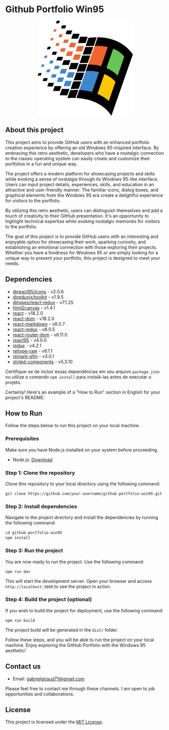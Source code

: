 # Github Portfolio Win95

<p align="center">
<img src="public/logo.png" alt="Github Portfolio Win95" width="300" height="300" style="text-align:center">
</p>

## About this project

<p>This project aims to provide GitHub users with an enhanced portfolio creation experience by offering an old Windows 95-inspired interface. By embracing this retro aesthetic, developers who have a nostalgic connection to the classic operating system can easily create and customize their portfolios in a fun and unique way.

The project offers a modern platform for showcasing projects and skills while evoking a sense of nostalgia through its Windows 95-like interface. Users can input project details, experiences, skills, and education in an attractive and user-friendly manner. The familiar icons, dialog boxes, and graphical elements from the Windows 95 era create a delightful experience for visitors to the portfolio.

By utilizing this retro aesthetic, users can distinguish themselves and add a touch of creativity to their GitHub presentation. It's an opportunity to highlight technical expertise while evoking nostalgic memories for visitors to the portfolio.

The goal of this project is to provide GitHub users with an interesting and enjoyable option for showcasing their work, sparking curiosity, and establishing an emotional connection with those exploring their projects. Whether you have a fondness for Windows 95 or are simply looking for a unique way to present your portfolio, this project is designed to meet your needs. </p>

## Dependencies

- [@react95/icons](https://www.npmjs.com/package/@react95/icons) - v2.0.6
- [@reduxjs/toolkit](https://www.npmjs.com/package/@reduxjs/toolkit) - v1.9.5
- [@types/react-redux](https://www.npmjs.com/package/@types/react-redux) - v7.1.25
- [html2canvas](https://www.npmjs.com/package/html2canvas) - v1.4.1
- [react](https://www.npmjs.com/package/react) - v18.2.0
- [react-dom](https://www.npmjs.com/package/react-dom) - v18.2.0
- [react-markdown](https://www.npmjs.com/package/react-markdown) - v8.0.7
- [react-redux](https://www.npmjs.com/package/react-redux) - v8.0.5
- [react-router-dom](https://www.npmjs.com/package/react-router-dom) - v6.11.0
- [react95](https://www.npmjs.com/package/react95) - v4.0.0
- [redux](https://www.npmjs.com/package/redux) - v4.2.1
- [rehype-raw](https://www.npmjs.com/package/rehype-raw) - v6.1.1
- [remark-gfm](https://www.npmjs.com/package/remark-gfm) - v3.0.1
- [styled-components](https://www.npmjs.com/package/styled-components) - v5.3.10

Certifique-se de incluir essas dependências em seu arquivo `package.json` ou utilize o comando `npm install` para instalá-las antes de executar o projeto.

Certainly! Here's an example of a "How to Run" section in English for your project's README:

## How to Run

Follow the steps below to run this project on your local machine.

### Prerequisites

Make sure you have Node.js installed on your system before proceeding.

- Node.js: [Download](https://nodejs.org)

### Step 1: Clone the repository

Clone this repository to your local directory using the following command:

```
git clone https://github.com/your-username/github-portfolio-win95.git
```

### Step 2: Install dependencies

Navigate to the project directory and install the dependencies by running the following command:

```
cd github-portfolio-win95
npm install
```

### Step 3: Run the project

You are now ready to run the project. Use the following command:

```
npm run dev
```

This will start the development server. Open your browser and access `http://localhost:3000` to see the project in action.

### Step 4: Build the project (optional)

If you wish to build the project for deployment, use the following command:

```
npm run build
```

The project build will be generated in the `dist/` folder.

Follow these steps, and you will be able to run the project on your local machine. Enjoy exploring the GitHub Portfolio with the Windows 95 aesthetic!


## Contact us
- Email: gabrielgiraud71@gmail.com

Please feel free to contact me through these channels. I am open to job opportunities and collaborations.

## License

This project is licensed under the [MIT License](LICENSE).
